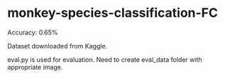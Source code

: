 # monkey-species-classification-FC

Accuracy: 0.65%

Dataset downloaded from Kaggle.

eval.py is used for evaluation. Need to create eval_data folder with appropriate image.
